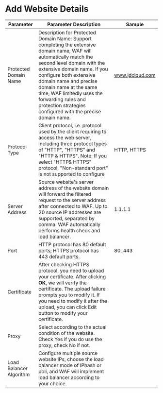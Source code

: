 # **Add Website Details**

| Parameter         | Parameter Description                                                     | Sample            |
| ------------ | ------------------------------------------------------------ | --------------- |
| Protected Domain Name     | Description for Protected Domain Name: Support completing the extensive domain name, WAF will automatically match the second level domain with the extensive domain name. If you configure both extensive domain name and precise domain name at the same time, WAF limitedly uses the forwarding rules and protection strategies configured with the precise domain name. | www.jdcloud.com |
| Protocol Type     | Client protocol, i.e. protocol used by the client requiring to access the web server, including three protocol types of "HTTP", "HTTPS" and "HTTP & HTTPS". Note: If you select "HTTP& HTTPS" protocol, "Non-standard port" is not supported to configure | HTTP, HTTPS     |
| Server Address   | Source website's server address of the website domain will forward the filtered request to the server address after connected to WAF. Up to 20 source IP addresses are supported, separated by comma. WAF automatically performs health check and load balancer. | 1.1.1.1         |
| Port | HTTP protocol has 80 default ports; HTTPS protocol has 443 default ports.                | 80, 443         |
| Certificate         | After checking HTTPS protocol, you need to upload your certificate. After clicking **OK**, we will verify the certificate. The upload failure prompts you to modify it. If you need to modify it after the upload, you can click Edit button to modify your certificate.  |                 |
| Proxy         | Select according to the actual condition of the website. Check Yes if you do use the proxy, check No if not.  |                 |
| Load Balancer Algorithm | Configure multiple source website IPs, choose the load balancer mode of IPhash or poll, and WAF will implement load balancer according to your choice.  |                 |

 